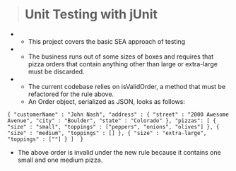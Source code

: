 > # Unit Testing with jUnit

* * This project covers the basic SEA approach of testing
* * The business runs out of some sizes of boxes and requires that pizza orders that contain anything other than large or extra-large must be discarded.
*   * The current codebase relies on isValidOrder, a method that must be refactored for the rule above.
    * An Order object, serialized as JSON, looks as follows:

`{
  "customerName" : "John Nash",
  "address" : {
    "street" : "2000 Awesome Avenue",
    "city" : "Boulder",
    "state" : "Colorado"
  },
  "pizzas": [
    { "size" : "small", "toppings" : ["peppers", "onions", "olives"] },
    { "size" : "medium", "toppings" : [] },
    { "size" : "extra-large", "toppings" : [""] }
  ] 
}`
* The above order is invalid under the new rule because it contains one small and one medium pizza.
